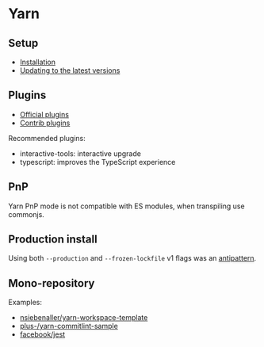 # Yarn

## Setup

- [Installation](https://yarnpkg.com/getting-started/install)
- [Updating to the latest versions](https://yarnpkg.com/getting-started/install#updating-to-the-latest-versions)

## Plugins

- [Official plugins](https://yarnpkg.com/features/plugins#official-plugins)
- [Contrib plugins](https://yarnpkg.com/features/plugins#contrib-plugins)

Recommended plugins:

- interactive-tools: interactive upgrade
- typescript: improves the TypeScript experience

## PnP

Yarn PnP mode is not compatible with ES modules, when transpiling use commonjs.

## Production install

Using both `--production` and `--frozen-lockfile` v1 flags was an [antipattern](https://github.com/yarnpkg/berry/issues/2253#issuecomment-748439061).

## Mono-repository

Examples:

- [nsiebenaller/yarn-workspace-template](https://github.com/nsiebenaller/yarn-workspace-template)
- [plus-/yarn-commitlint-sample](https://github.com/plus-/yarn-commitlint-sample)
- [facebook/jest](https://github.com/facebook/jest)
